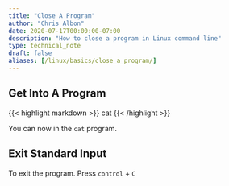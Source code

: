 ```yaml
---
title: "Close A Program"
author: "Chris Albon"
date: 2020-07-17T00:00:00-07:00
description: "How to close a program in Linux command line"
type: technical_note
draft: false
aliases: [/linux/basics/close_a_program/]
---
```


## Get Into A Program

{{< highlight markdown >}}
cat
{{< /highlight >}}

You can now in the `cat` program.

## Exit Standard Input

To exit the program. Press `control` + `C`